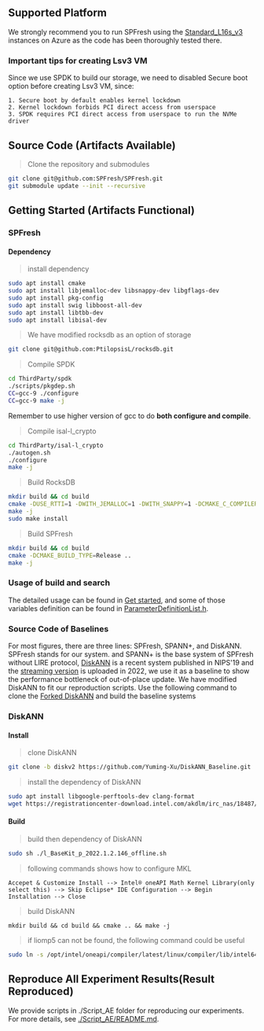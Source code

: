 ## **Supported Platform**
We strongly recommend you to run SPFresh using the [Standard_L16s_v3](https://learn.microsoft.com/en-us/azure/virtual-machines/lsv3-series) instances on Azure as the code has been thoroughly tested there. 

### **Important tips for creating Lsv3 VM**
Since we use SPDK to build our storage, we need to disabled Secure boot option before creating Lsv3 VM, since:
```
1. Secure boot by default enables kernel lockdown
2. Kernel lockdown forbids PCI direct access from userspace
3. SPDK requires PCI direct access from userspace to run the NVMe driver
```

## **Source Code (Artifacts Available)**

> Clone the repository and submodules
```bash
git clone git@github.com:SPFresh/SPFresh.git
git submodule update --init --recursive
```

## **Getting Started (Artifacts Functional)**

### SPFresh

#### **Dependency**

> install dependency
```bash
sudo apt install cmake
sudo apt install libjemalloc-dev libsnappy-dev libgflags-dev
sudo apt install pkg-config
sudo apt install swig libboost-all-dev
sudo apt install libtbb-dev
sudo apt install libisal-dev
```

> We have modified rocksdb as an option of storage
```bash
git clone git@github.com:PtilopsisL/rocksdb.git
```

> Compile SPDK
```bash
cd ThirdParty/spdk
./scripts/pkgdep.sh
CC=gcc-9 ./configure
CC=gcc-9 make -j
```
Remember to use higher version of gcc to do **both configure and compile**.

> Compile isal-l_crypto
```bash
cd ThirdParty/isal-l_crypto
./autogen.sh
./configure
make -j
```

> Build RocksDB
```bash
mkdir build && cd build
cmake -DUSE_RTTI=1 -DWITH_JEMALLOC=1 -DWITH_SNAPPY=1 -DCMAKE_C_COMPILER=gcc-9 -DCMAKE_CXX_COMPILER=g++-9 -DCMAKE_BUILD_TYPE=Release -DCMAKE_CXX_FLAGS="-fPIC" ..
make -j
sudo make install
```

> Build SPFresh
```bash
mkdir build && cd build
cmake -DCMAKE_BUILD_TYPE=Release ..
make -j
```

### **Usage of build and search**
The detailed usage can be found in [Get started](docs/GettingStart.md), and some of those variables definition can be found in [ParameterDefinitionList.h](AnnService/inc/Core/SPANN/ParameterDefinitionList.h).


### **Source Code of Baselines**
For most figures, there are three lines: SPFresh, SPANN+, and DiskANN. SPFresh stands for our system. and SPANN+ is the base system of SPFresh without LIRE protocol, [DiskANN](https://github.com/microsoft/DiskANN) is a recent system published in NIPS'19 and the [streaming version](https://github.com/microsoft/DiskANN/tree/diskv2) is uploaded in 2022, we use it as a baseline to show the performance bottleneck of out-of-place update. We have modified DiskANN to fit our reproduction scripts. Use the following command to clone the [Forked DiskANN](https://github.com/Yuming-Xu/DiskANN_Baseline.git) and build the baseline systems


### **DiskANN**

#### **Install**
> clone DiskANN
```bash
git clone -b diskv2 https://github.com/Yuming-Xu/DiskANN_Baseline.git
```
> install the dependency of DiskANN
```bash
sudo apt install libgoogle-perftools-dev clang-format
wget https://registrationcenter-download.intel.com/akdlm/irc_nas/18487/l_BaseKit_p_2022.1.2.146_offline.sh
```
#### **Build**
> build then dependency of DiskANN
```bash
sudo sh ./l_BaseKit_p_2022.1.2.146_offline.sh
```
> following commands shows how to configure MKL
```
Accepet & Customize Install --> Intel® oneAPI Math Kernel Library(only select this) --> Skip Eclipse* IDE Configuration --> Begin Installation --> Close
```

> build DiskANN
```
mkdir build && cd build && cmake .. && make -j
```

> if liomp5 can not be found, the following command could be useful
```bash
sudo ln -s /opt/intel/oneapi/compiler/latest/linux/compiler/lib/intel64_lin/libiomp5.so /usr/lib/x86_64-linux-gnu/libiomp5.so
```

## **Reproduce All Experiment Results(Result Reproduced)**

We provide scripts in ./Script_AE folder for reproducing our experiments. For more details, see [./Script_AE/README.md](./Script_AE).
